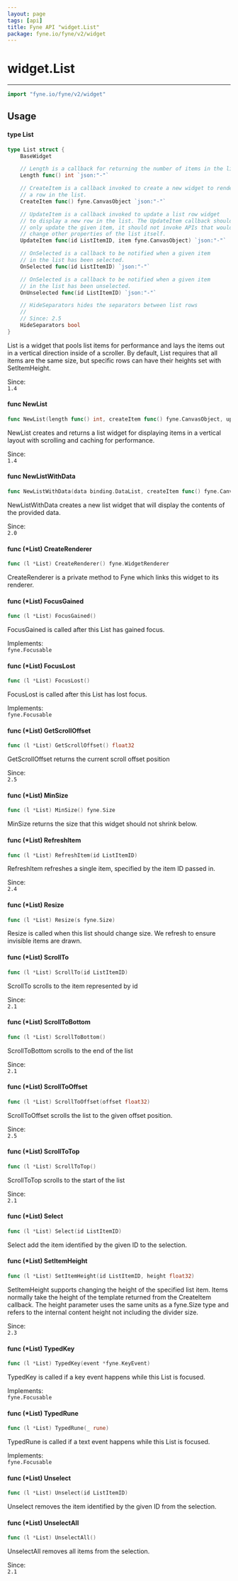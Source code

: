 ```yaml
---
layout: page
tags: [api]
title: Fyne API "widget.List"
package: fyne.io/fyne/v2/widget
---
```


# widget.List
---
```go
import "fyne.io/fyne/v2/widget"
```

## Usage

#### type List

```go
type List struct {
	BaseWidget

	// Length is a callback for returning the number of items in the list.
	Length func() int `json:"-"`

	// CreateItem is a callback invoked to create a new widget to render
	// a row in the list.
	CreateItem func() fyne.CanvasObject `json:"-"`

	// UpdateItem is a callback invoked to update a list row widget
	// to display a new row in the list. The UpdateItem callback should
	// only update the given item, it should not invoke APIs that would
	// change other properties of the list itself.
	UpdateItem func(id ListItemID, item fyne.CanvasObject) `json:"-"`

	// OnSelected is a callback to be notified when a given item
	// in the list has been selected.
	OnSelected func(id ListItemID) `json:"-"`

	// OnSelected is a callback to be notified when a given item
	// in the list has been unselected.
	OnUnselected func(id ListItemID) `json:"-"`

	// HideSeparators hides the separators between list rows
	//
	// Since: 2.5
	HideSeparators bool
}
```

List is a widget that pools list items for performance and lays the items out in a vertical direction inside of a scroller. By default, List requires that all items are the same size, but specific rows can have their heights set with SetItemHeight.


<div class="since">Since: <code>
1.4</code></div>

#### func  NewList

```go
func NewList(length func() int, createItem func() fyne.CanvasObject, updateItem func(ListItemID, fyne.CanvasObject)) *List
```
NewList creates and returns a list widget for displaying items in a vertical layout with scrolling and caching for performance.


<div class="since">Since: <code>
1.4</code></div>

#### func  NewListWithData

```go
func NewListWithData(data binding.DataList, createItem func() fyne.CanvasObject, updateItem func(binding.DataItem, fyne.CanvasObject)) *List
```
NewListWithData creates a new list widget that will display the contents of the provided data.


<div class="since">Since: <code>
2.0</code></div>

#### func (*List) CreateRenderer

```go
func (l *List) CreateRenderer() fyne.WidgetRenderer
```
CreateRenderer is a private method to Fyne which links this widget to its renderer.

#### func (*List) FocusGained

```go
func (l *List) FocusGained()
```
FocusGained is called after this List has gained focus.


<div class="implements">Implements: <code>
fyne.Focusable</code></div>

#### func (*List) FocusLost

```go
func (l *List) FocusLost()
```
FocusLost is called after this List has lost focus.


<div class="implements">Implements: <code>
fyne.Focusable</code></div>

#### func (*List) GetScrollOffset

```go
func (l *List) GetScrollOffset() float32
```
GetScrollOffset returns the current scroll offset position


<div class="since">Since: <code>
2.5</code></div>

#### func (*List) MinSize

```go
func (l *List) MinSize() fyne.Size
```
MinSize returns the size that this widget should not shrink below.

#### func (*List) RefreshItem

```go
func (l *List) RefreshItem(id ListItemID)
```
RefreshItem refreshes a single item, specified by the item ID passed in.


<div class="since">Since: <code>
2.4</code></div>

#### func (*List) Resize

```go
func (l *List) Resize(s fyne.Size)
```
Resize is called when this list should change size. We refresh to ensure invisible items are drawn.

#### func (*List) ScrollTo

```go
func (l *List) ScrollTo(id ListItemID)
```
ScrollTo scrolls to the item represented by id


<div class="since">Since: <code>
2.1</code></div>

#### func (*List) ScrollToBottom

```go
func (l *List) ScrollToBottom()
```
ScrollToBottom scrolls to the end of the list


<div class="since">Since: <code>
2.1</code></div>

#### func (*List) ScrollToOffset

```go
func (l *List) ScrollToOffset(offset float32)
```
ScrollToOffset scrolls the list to the given offset position.


<div class="since">Since: <code>
2.5</code></div>

#### func (*List) ScrollToTop

```go
func (l *List) ScrollToTop()
```
ScrollToTop scrolls to the start of the list


<div class="since">Since: <code>
2.1</code></div>

#### func (*List) Select

```go
func (l *List) Select(id ListItemID)
```
Select add the item identified by the given ID to the selection.

#### func (*List) SetItemHeight

```go
func (l *List) SetItemHeight(id ListItemID, height float32)
```
SetItemHeight supports changing the height of the specified list item. Items normally take the height of the template returned from the CreateItem callback. The height parameter uses the same units as a fyne.Size type and refers to the internal content height not including the divider size.


<div class="since">Since: <code>
2.3</code></div>

#### func (*List) TypedKey

```go
func (l *List) TypedKey(event *fyne.KeyEvent)
```
TypedKey is called if a key event happens while this List is focused.


<div class="implements">Implements: <code>
fyne.Focusable</code></div>

#### func (*List) TypedRune

```go
func (l *List) TypedRune(_ rune)
```
TypedRune is called if a text event happens while this List is focused.


<div class="implements">Implements: <code>
fyne.Focusable</code></div>

#### func (*List) Unselect

```go
func (l *List) Unselect(id ListItemID)
```
Unselect removes the item identified by the given ID from the selection.

#### func (*List) UnselectAll

```go
func (l *List) UnselectAll()
```
UnselectAll removes all items from the selection.


<div class="since">Since: <code>
2.1</code></div>
